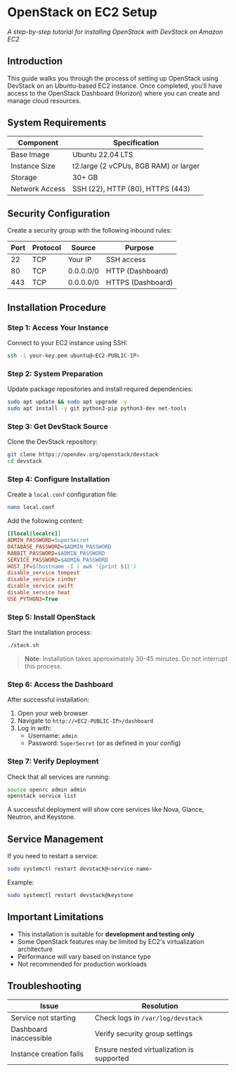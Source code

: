 
# OpenStack on EC2 Setup

*A step-by-step tutorial for installing OpenStack with DevStack on Amazon EC2*

## Introduction

This guide walks you through the process of setting up OpenStack using DevStack on an Ubuntu-based EC2 instance. Once completed, you'll have access to the OpenStack Dashboard (Horizon) where you can create and manage cloud resources.

## System Requirements

| Component | Specification |
|-----------|---------------|
| Base Image | Ubuntu 22.04 LTS |
| Instance Size | t2.large (2 vCPUs, 8GB RAM) or larger |
| Storage | 30+ GB |
| Network Access | SSH (22), HTTP (80), HTTPS (443) |

## Security Configuration

Create a security group with the following inbound rules:

| Port | Protocol | Source | Purpose |
|------|----------|--------|---------|
| 22 | TCP | Your IP | SSH access |
| 80 | TCP | 0.0.0.0/0 | HTTP (Dashboard) |
| 443 | TCP | 0.0.0.0/0 | HTTPS (Dashboard) |

## Installation Procedure

### Step 1: Access Your Instance

Connect to your EC2 instance using SSH:

```bash
ssh -i your-key.pem ubuntu@<EC2-PUBLIC-IP>
```

### Step 2: System Preparation

Update package repositories and install required dependencies:

```bash
sudo apt update && sudo apt upgrade -y
sudo apt install -y git python3-pip python3-dev net-tools
```

### Step 3: Get DevStack Source

Clone the DevStack repository:

```bash
git clone https://opendev.org/openstack/devstack
cd devstack
```

### Step 4: Configure Installation

Create a `local.conf` configuration file:

```bash
nano local.conf
```

Add the following content:

```ini
[[local|localrc]]
ADMIN_PASSWORD=SuperSecret
DATABASE_PASSWORD=$ADMIN_PASSWORD
RABBIT_PASSWORD=$ADMIN_PASSWORD
SERVICE_PASSWORD=$ADMIN_PASSWORD
HOST_IP=$(hostname -I | awk '{print $1}')
disable_service tempest
disable_service cinder
disable_service swift
disable_service heat
USE_PYTHON3=True
```

### Step 5: Install OpenStack

Start the installation process:

```bash
./stack.sh
```

> **Note**: Installation takes approximately 30-45 minutes. Do not interrupt this process.

### Step 6: Access the Dashboard

After successful installation:

1. Open your web browser
2. Navigate to `http://<EC2-PUBLIC-IP>/dashboard`
3. Log in with:
   - Username: `admin`
   - Password: `SuperSecret` (or as defined in your config)

### Step 7: Verify Deployment

Check that all services are running:

```bash
source openrc admin admin
openstack service list
```

A successful deployment will show core services like Nova, Glance, Neutron, and Keystone.

## Service Management

If you need to restart a service:

```bash
sudo systemctl restart devstack@<service-name>
```

Example:
```bash
sudo systemctl restart devstack@keystone
```

## Important Limitations

- This installation is suitable for **development and testing only**
- Some OpenStack features may be limited by EC2's virtualization architecture
- Performance will vary based on instance type
- Not recommended for production workloads

## Troubleshooting

| Issue | Resolution |
|-------|------------|
| Service not starting | Check logs in `/var/log/devstack` |
| Dashboard inaccessible | Verify security group settings |
| Instance creation fails | Ensure nested virtualization is supported |

